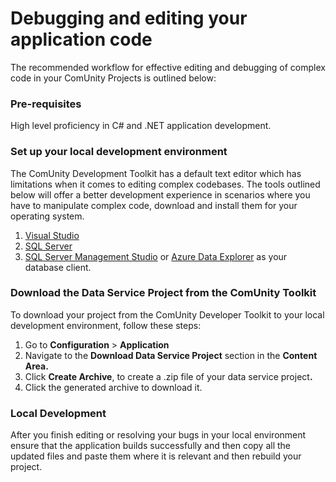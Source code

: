 # Debugging and editing your application code

The recommended workflow for effective editing and debugging of complex code in your ComUnity Projects is outlined below:

### Pre-requisites

High level proficiency in C# and .NET application development.

### Set up your local development environment

The ComUnity Development Toolkit has a default text editor which has limitations when it comes to editing complex codebases. The tools outlined below will offer a better development experience in scenarios where you have to manipulate complex code, download and install them for your operating system.

1. [Visual Studio](https://visualstudio.microsoft.com/downloads/)&#x20;
2. [SQL Server](https://www.microsoft.com/en-us/sql-server/sql-server-downloads)&#x20;
3. [SQL Server Management Studio](https://docs.microsoft.com/en-us/sql/ssms/download-sql-server-management-studio-ssms?view=sql-server-ver16) or [Azure Data Explorer](https://azure.microsoft.com/en-us/services/data-explorer/#overview) as your database client.

### Download the Data Service Project from the ComUnity Toolkit

To download your project from the ComUnity Developer Toolkit to your local development environment, follow these steps:

1. Go to **Configuration** > **Application**&#x20;
2. Navigate to the **Download Data Service Project** section in the **Content Area.**
3. Click **Create Archive**, to create a .zip file of your data service projec&#x74;**.**
4. Click the generated archive to download it.

### Local Development

After you finish editing or resolving your bugs in your local environment ensure that the application builds successfully and then copy all the updated files and paste them where it is relevant and then rebuild your project.
